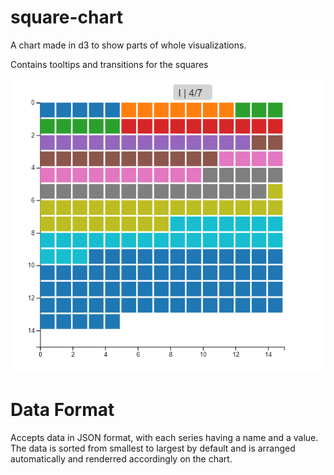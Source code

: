 # square-chart
A chart made in d3 to show parts of whole visualizations.

Contains tooltips and transitions for the squares

![square_chart](https://github.com/jrodrigoviz/square-chart/blob/master/square_chart.PNG)

# Data Format
Accepts data in JSON format, with each series having a name and a value. 
The data is sorted from smallest to largest by default and is arranged automatically and renderred accordingly on the chart.
